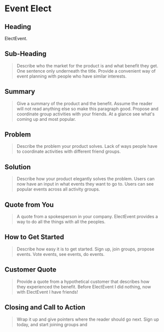 # Event Elect

## Heading ##
  ElectEvent.

## Sub-Heading ##
  > Describe who the market for the product is and what benefit they get. One sentence only underneath the title.
  Provide a convenient way of event planning with people who have similar interests.

## Summary ##
  > Give a summary of the product and the benefit. Assume the reader will not read anything else so make this paragraph good.
  Propose and coordinate group activities with your friends. At a glance see what's coming up and most popular.

## Problem ##
  > Describe the problem your product solves.
   Lack of ways people have to coordinate activities with different friend groups.

## Solution ##
  > Describe how your product elegantly solves the problem.
  Users can now have an input in what events they want to go to. Users can see popular events across all activity groups.

## Quote from You ##
  > A quote from a spokesperson in your company.
  ElectEvent provides a way to do all the things with all the peoples.

## How to Get Started ##
  > Describe how easy it is to get started.
  Sign up, join groups, propose events. Vote events, see events, do events.

## Customer Quote ##
  > Provide a quote from a hypothetical customer that describes how they experienced the benefit.
  Before ElectEvent I did nothing, now with ElectEvent I have friends!

## Closing and Call to Action ##
  > Wrap it up and give pointers where the reader should go next.
  Sign up today, and start joining groups and <voting class=""></voting>
